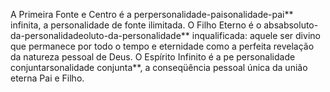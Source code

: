 ﻿A Primeira Fonte e Centro é a perpersonalidade-paisonalidade-pai** infinita, a personalidade de fonte ilimitada. O Filho Eterno é o absabsoluto-da-personalidadeoluto-da-personalidade** inqualificada: aquele ser divino que permanece por todo o tempo e eternidade como a perfeita revelação da natureza pessoal de Deus. O Espírito Infinito é a  pe personalidade conjuntarsonalidade conjunta**, a conseqüência pessoal única da união eterna Pai e Filho.